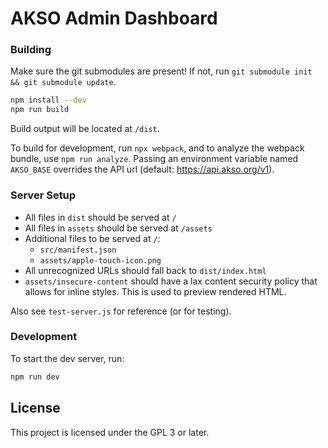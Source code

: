 # AKSO Admin Dashboard
### Building
Make sure the git submodules are present! If not, run `git submodule init && git submodule update`.

```sh
npm install --dev
npm run build
```
Build output will be located at `/dist`.

To build for development, run `npx webpack`, and to analyze the webpack bundle, use `npm run analyze`.
Passing an environment variable named `AKSO_BASE` overrides the API url (default: https://api.akso.org/v1).

### Server Setup
- All files in `dist` should be served at `/`
- All files in `assets` should be served at `/assets`
- Additional files to be served at `/`:
    + `src/manifest.json`
    + `assets/apple-touch-icon.png`
- All unrecognized URLs should fall back to `dist/index.html`
- `assets/insecure-content` should have a lax content security policy that allows for inline styles. This is used to preview rendered HTML.

Also see `test-server.js` for reference (or for testing).

### Development
To start the dev server, run:

```sh
npm run dev
```

## License
This project is licensed under the GPL 3 or later.

